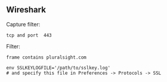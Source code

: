Wireshark
-

Capture filter:

`tcp and port  443`

Filter:

`frame contains pluralsight.com`

````
env SSLKEYLOGFILE='/path/to/sslkey.log'
# and specify this file in Preferences -> Protocols -> SSL
````

